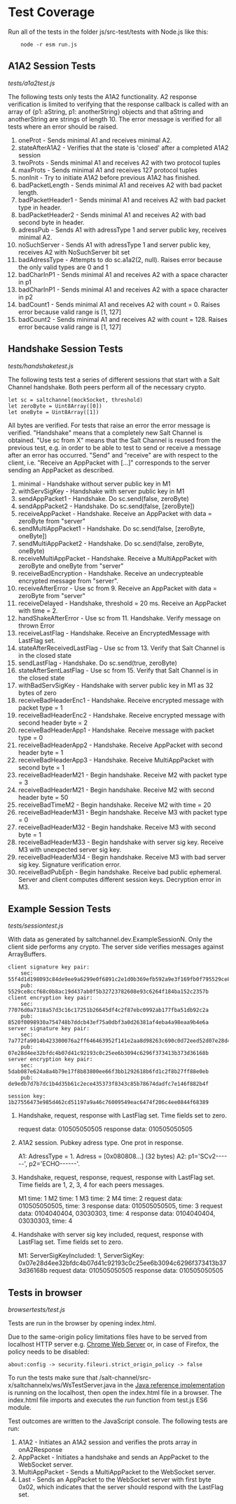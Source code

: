 Test Coverage
=============


Run all of the tests in the folder js/src-test/tests with Node.js like this:

	    node -r esm run.js


A1A2 Session Tests
------------------

*tests/a1a2test.js*

The following tests only tests the A1A2 functionality. A2 response
verification is limited to verifying that the response callback is
called with an array of {p1: aString, p1: anotherString} objects
and that aString and anotherString are strings of length 10. The
error message is verified for all tests where an error should be raised.

1. oneProt - Sends minimal A1 and receives minimal A2.
2. stateAfterA1A2 - Verifies that the state is 'closed' after a completed A1A2 session
3. twoProts - Sends minimal A1 and receives A2 with two protocol tuples
4. maxProts - Sends minimal A1 and receives 127 protocol tuples
5. nonInit - Try to initiate A1A2 before previous A1A2 has finished.
6. badPacketLength - Sends minimal A1 and receives A2 with bad packet length.
7. badPacketHeader1 - Sends minimal A1 and receives A2 with bad packet type in header.
8. badPacketHeader2 - Sends minimal A1 and receives A2 with bad second byte in header.
9. adressPub - Sends A1 with adressType 1 and server public key, receives minimal A2.
10. noSuchServer - Sends A1 with adressType 1 and server public key, receives A2 with NoSuchServer bit set
11. badAdressType - Attempts to do sc.a1a2(2, null). Raises error because the only valid types are 0 and 1
12. badCharInP1 - Sends minimal A1 and receives A2 with a space character in p1
13. badCharInP1 - Sends minimal A1 and receives A2 with a space character in p2
14. badCount1 - Sends minimal A1 and receives A2 with count = 0. Raises error because valid range is [1, 127]
15. badCount2 - Sends minimal A1 and receives A2 with count = 128. Raises error because valid range is [1, 127]





Handshake Session Tests
-----------------------

*tests/handshaketest.js*

The following tests test a series of different sessions that start
with a Salt Channel handshake. Both peers perform all of the
necessary crypto.

	let sc = saltchannel(mockSocket, threshold)
	let zeroByte = Uint8Array([0])
	let oneByte = Uint8Array([1])

All bytes are verified. For tests that raise an error the error message is
verified. "Handshake" means that a completely new Salt Channel is obtained.
"Use sc from X" means that the Salt Channel is reused from the previous
test, e.g. in order to be able to test to send or receive a message after
an error has occurred. "Send" and "receive" are with respect to the client,
i.e. "Receive an AppPacket with [...]" corresponds to the server sending an
AppPacket as described.

1. minimal - Handshake without server public key in M1
2. withServSigKey - Handshake with server public key in M1
3. sendAppPacket1 - Handshake. Do sc.send(false, zeroByte)
4. sendAppPacket2 - Handshake. Do sc.send(false, [zeroByte])
5. receiveAppPacket - Handshake. Receive an AppPacket with data = zeroByte from "server"
6. sendMultiAppPacket1 - Handshake. Do sc.send(false, [zeroByte, oneByte])
7. sendMultiAppPacket2 - Handshake. Do sc.send(false, zeroByte, oneByte)
8. receiveMultiAppPacket - Handshake. Receive a MultiAppPacket with zeroByte and oneByte from "server"
9. receiveBadEncryption - Handshake. Receive an undecrypteable encrypted message from "server".
10. receiveAfterError - Use sc from 9. Receive an AppPacket with data = zeroByte from "server"
11. receiveDelayed - Handshake, threshold = 20 ms. Receive an AppPacket with time = 2.
12. handShakeAfterError - Use sc from 11. Handshake. Verify message on thrown Error
13. receiveLastFlag - Handshake. Receive an EncryptedMessage with LastFlag set.
14. stateAfterReceivedLastFlag - Use sc from 13. Verify that Salt Channel is in the closed state
15. sendLastFlag - Handshake. Do sc.send(true, zeroByte)
16. stateAfterSentLastFlag - Use sc from 15. Verify that Salt Channel is in the closed state
17. withBadServSigKey - Handshake with server public key in M1 as 32 bytes of zero
18. receiveBadHeaderEnc1 - Handshake. Receive encrypted message with packet type = 1
19. receiveBadHeaderEnc2 - Handshake. Receive encrypted message with second header byte = 2
20. receiveBadHeaderApp1 - Handshake. Receive message with packet type = 0
21. receiveBadHeaderApp2 - Handshake. Receive AppPacket with second header byte = 1
22. receiveBadHeaderApp3 - Handshake. Receive MultiAppPacket with second byte = 1
23. receiveBadHeaderM21 - Begin handshake. Receive M2 with packet type = 3
24. receiveBadHeaderM21 - Begin handshake. Receive M2 with second header byte = 50
25. receiveBadTimeM2 - Begin handshake. Receive M2 with time = 20
26. receiveBadHeaderM31 - Begin handshake. Receive M3 with packet type = 0
27. receiveBadHeaderM32 - Begin handshake. Receive M3 with second byte = 1
28. receiveBadHeaderM33 - Begin handshake with server sig key. Receive M3 with unexpected server sig key.
29. receiveBadHeaderM34 - Begin handshake. Receive M3 with bad server sig key. Signature verification error.
30. receiveBadPubEph - Begin handshake. Receive bad public ephemeral. Server and client computes different session keys. Decryption error in M3.





Example Session Tests
---------------------

*tests/sessiontest.js*

With data as generated by saltchannel.dev.ExampleSessionN. Only the client
side performs any crypto. The server side verifies messages against ArrayBuffers.

	client signature key pair:
    	sec: 55f4d1d198093c84de9ee9a6299e0f6891c2e1d0b369efb592a9e3f169fb0f795529ce8ccf68c0b8ac19d437ab0f5b32723782608e93c6264f184ba152c2357b
    	pub: 5529ce8ccf68c0b8ac19d437ab0f5b32723782608e93c6264f184ba152c2357b
	client encryption key pair:
    	sec: 77076d0a7318a57d3c16c17251b26645df4c2f87ebc0992ab177fba51db92c2a
    	pub: 8520f0098930a754748b7ddcb43ef75a0dbf3a0d26381af4eba4a98eaa9b4e6a
	server signature key pair:
    	sec: 7a772fa9014b423300076a2ff646463952f141e2aa8d98263c690c0d72eed52d07e28d4ee32bfdc4b07d41c92193c0c25ee6b3094c6296f373413b373d36168b
    	pub: 07e28d4ee32bfdc4b07d41c92193c0c25ee6b3094c6296f373413b373d36168b
	server encryption key pair:
    	sec: 5dab087e624a8a4b79e17f8b83800ee66f3bb1292618b6fd1c2f8b27ff88e0eb
    	pub: de9edb7d7b7dc1b4d35b61c2ece435373f8343c85b78674dadfc7e146f882b4f

    session key: 1b27556473e985d462cd51197a9a46c76009549eac6474f206c4ee0844f68389

1. Handshake, request, response with LastFlag set. Time fields set to zero.

	request data:  010505050505
	response data: 010505050505

2. A1A2 session. Pubkey adress type. One prot in response.

	A1: AdressType = 1. Adress = [0x080808...] (32 bytes)
	A2: p1='SCv2------', p2='ECHO------'.

3. Handshake, request, response, request, response with LastFlag set. Time fields are 1, 2, 3, 4 for each peers messages.

	M1 time: 1
	M2 time: 1
	M3 time: 2
	M4 time: 2
	request data: 010505050505, time: 3
	response data: 010505050505, time: 3
	request data: 0104040404, 03030303, time: 4
	response data: 0104040404, 03030303, time: 4

4. Handshake with server sig key included, request, response with LastFlag set. Time fields set to zero.

	M1: ServerSigKeyIncluded: 1, ServerSigKey: 0x07e28d4ee32bfdc4b07d41c92193c0c25ee6b3094c6296f373413b373d36168b
	request data:  010505050505
	response data: 010505050505





Tests in browser
----------------

*browsertests/test.js*

Tests are run in the browser by opening index.html.

Due to the same-origin policy limitations files have to be served from 
localhost HTTP server e.g. [Chrome Web Server](https://github.com/kzahel/web-server-chrome) or,
in case of Firefox, the policy needs to be disabled:

    about:config -> security.fileuri.strict_origin_policy -> false

To run the tests make sure that /salt-channel/src-x/saltchannelx/ws/WsTestServer.java
in the [Java reference implementation](https://github.com/assaabloy-ppi/salt-channel)
is running on the localhost, then open the index.html file in a browser.
The index.html file imports and executes the *run* function from test.js ES6 module.

Test outcomes are written to the JavaScript console. The following tests are run:

1. A1A2 - Initiates an A1A2 session and verifies the prots array in onA2Response
2. AppPacket - Initiates a handshake and sends an AppPacket to the WebSocket server.
3. MultiAppPacket - Sends a MultiAppPacket to the WebSocket server.
4. Last - Sends an AppPacket to the WebSocket server with first byte 0x02, which indicates that the server should respond with the LastFlag set.
